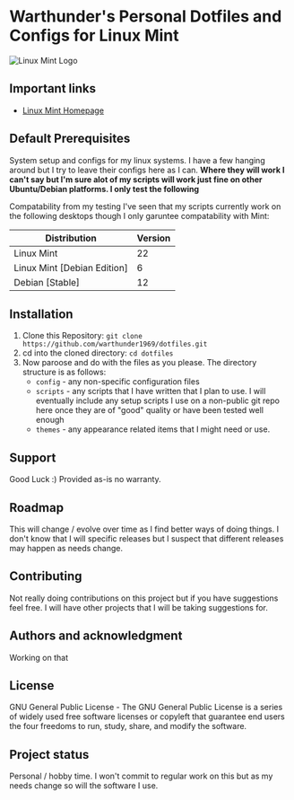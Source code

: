 # Warthunder's Personal Dotfiles and Configs for Linux Mint

![Linux Mint Logo](https://upload.wikimedia.org/wikipedia/commons/thumb/3/3f/Linux_Mint_logo_without_wordmark.svg/768px-Linux_Mint_logo_without_wordmark.svg.png)

## Important links
- [Linux Mint Homepage](https://linuxmint.com/ "Linux Mint Homepage")


## Default Prerequisites

System setup and configs for my linux systems. I have a few hanging around but I try to leave their configs here as I can. **Where they will work I can't say but I'm sure alot of my scripts will work just fine on other Ubuntu/Debian platforms. I only test the following**

Compatability from my testing I've seen that my scripts currently work on the following desktops though I only garuntee compatability with Mint:

| Distribution                | Version    
| ----------------------------| -------- | 
| Linux Mint                  | 22       | 
| Linux Mint [Debian Edition] | 6        | 
| Debian [Stable]             | 12       | 

## Installation
1. Clone this Repository:
   `git clone https://github.com/warthunder1969/dotfiles.git`
2. cd into the cloned directory:
   `cd dotfiles`
3. Now paroose and do with the files as you please. The directory structure is as follows:
   - `config`  - any non-specific configuration files
   - `scripts` - any scripts that I have written that I plan to use. I will eventually include any setup scripts I use on a non-public git repo here once they are of "good" quality or have been tested well enough
   - `themes` - any appearance related items that I might need or use. 

## Support
Good Luck :) Provided as-is no warranty. 

## Roadmap
This will change / evolve over time as I find better ways of doing things. I don't know that I will specific releases but I suspect that different releases may happen as needs change.

## Contributing
Not really doing contributions on this project but if you have suggestions feel free. I will have other projects that I will be taking suggestions for.

## Authors and acknowledgment
Working on that

## License
GNU General Public License - The GNU General Public License is a series of widely used free software licenses or copyleft that guarantee end users the four freedoms to run, study, share, and modify the software.

## Project status
Personal / hobby time. I won't commit to regular work on this but as my needs change so will the software I use.
